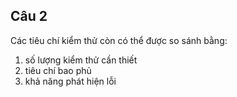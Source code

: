 ## **Câu 2**
Các tiêu chí kiểm thử còn có thể được so sánh bằng:<br>
1. số lượng kiểm thử cần thiết <br>
2. tiêu chí bao phủ <br>
3. khả năng phát hiện lỗi